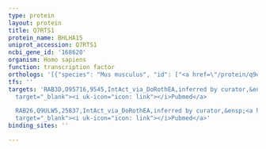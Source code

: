 ```yaml
---
type: protein
layout: protein
title: Q7RTS1
protein_name: BHLHA15
uniprot_accession: Q7RTS1
ncbi_gene_id: '168620'
organism: Homo sapiens
function: transcription factor
orthologs: '[{"species": "Mus musculus", "id": ["<a href=\"/protein/q9qyc3\">Q9QYC3</a>"]}, {"species": "Rattus norvegicus", "id": ["P70562"]}]'
tfs: ''
targets: 'RAB3D,O95716,9545,IntAct_via_DoRothEA,inferred by curator,&ensp;<a href="https://www.ncbi.nlm.nih.gov/pubmed/?term=20038531%5Buid%5D+OR+24234451%5Buid%5D+OR+31340985%5Buid%5D"
  target="_blank"><i uk-icon="icon: link"></i>Pubmed</a>

  RAB26,Q9ULW5,25837,IntAct_via_DoRothEA,inferred by curator,&ensp;<a href="https://www.ncbi.nlm.nih.gov/pubmed/?term=20038531%5Buid%5D+OR+24234451%5Buid%5D+OR+31340985%5Buid%5D"
  target="_blank"><i uk-icon="icon: link"></i>Pubmed</a>'
binding_sites: ''

---
```

